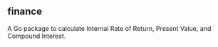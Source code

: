 finance
---

A Go package to calculate Internal Rate of Return, Present Value,
and Compound Interest.
